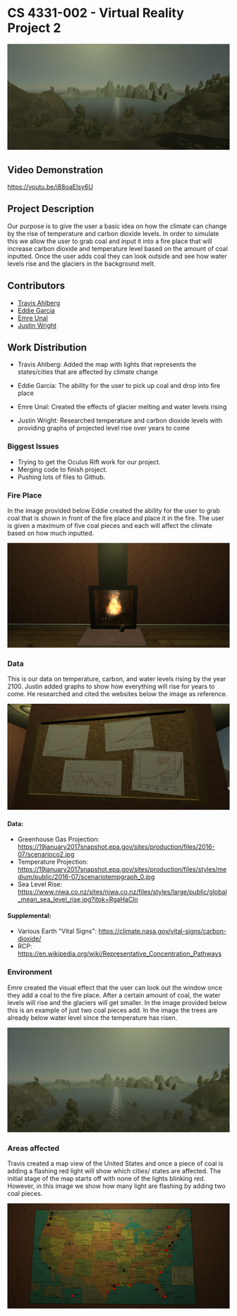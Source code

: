 
# CS 4331-002 - Virtual Reality Project 2

![alt text](https://github.com/ahlbergta/vrProject2/blob/master/images/example.PNG)

## Video Demonstration

https://youtu.be/i88oaEIsy6U

## Project Description

Our purpose is to give the user a basic idea on how the climate can change by the rise of temperature and carbon dioxide levels. In order to simulate this we allow the user to grab coal and input it into a fire place that will increase carbon dioxide and temperature level based on the amount of coal inputted. Once the user adds coal they can look outside and see how water levels rise and the glaciers in the background melt.


## Contributors

* [Travis Ahlberg](https:github.com/ahlbergta)
* [Eddie Garcia](https:github.com/gar37012)
* [Emre Unal](https:github.com/emreunal93)	
* [Justin Wright](http:github.com/justinmwright)


## Work Distribution

* Travis Ahlberg: Added the map with lights that represents the states/cities that are affected by climate change

* Eddie Garcia: The ability for the user to pick up coal and drop into fire place

* Emre Unal: Created the effects of glacier melting and water levels rising

* Justin Wright: Researched temperature and carbon dioxide levels with providing graphs of projected level rise over years to come


### Biggest Issues 

* Trying to get the Oculus Rift work for our project.
* Merging code to finish project.
* Pushing lots of files to Github.

### Fire Place 

In the image provided below Eddie created the ability for the user to grab coal that is shown in front of the fire place and place it in the fire. The user is given a maximum of five coal pieces and each will affect the climate based on how much inputted.

![alt text](https://github.com/ahlbergta/vrProject2/blob/master/images/Fire_place.PNG)

### Data

This is our data on temperature, carbon, and water levels rising by the year 2100. Justin added graphs to show how everything will rise for years to come. He researched and cited the websites below the image as reference. 

![alt text](https://github.com/ahlbergta/vrProject2/blob/master/images/Research_done.PNG)

#### Data:
* Greenhouse Gas Projection: https://19january2017snapshot.epa.gov/sites/production/files/2016-07/scenarioco2.jpg
* Temperature Projection: https://19january2017snapshot.epa.gov/sites/production/files/styles/medium/public/2016-07/scenariotempgraph_0.jpg
* Sea Level Rise: https://www.niwa.co.nz/sites/niwa.co.nz/files/styles/large/public/global_mean_sea_level_rise.jpg?itok=RgaHaCln
#### Supplemental:
* Various Earth "Vital Signs": https://climate.nasa.gov/vital-signs/carbon-dioxide/
* RCP: https://en.wikipedia.org/wiki/Representative_Concentration_Pathways


### Environment

Emre created the visual effect that the user can look out the window once they add a coal to the fire place. After a certain amount of coal, the water levels will rise and the glaciers will get smaller. In the image provided below this is an example of just two coal pieces add. In the image the trees are already below water level since the temperature has risen.

![alt text](https://github.com/ahlbergta/vrProject2/blob/master/images/Water_rising.PNG)

### Areas affected

Travis created a map view of the United States and once a piece of coal is adding a flashing red light will show which cities/ states are affected. The initial stage of the map starts off with none of the lights blinking red. However, in this image we show how many light are flashing by adding two coal pieces.

![alt text](https://github.com/ahlbergta/vrProject2/blob/master/images/Map.PNG)


